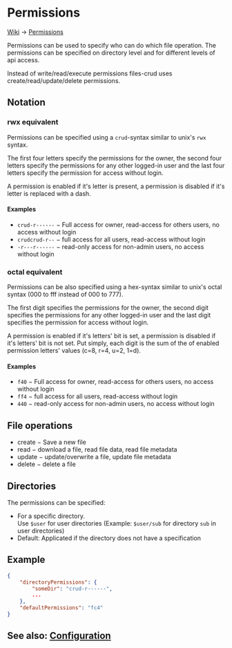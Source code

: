 # Permissions

[Wiki](wiki) &rarr; [Permissions](wiki/Permissions)

Permissions can be used to specify who can do which file operation.
The permissions can be specified on directory level and for different levels of api access.

Instead of write/read/execute permissions files-crud uses create/read/update/delete permissions.

## Notation

### rwx equivalent
Permissions can be specified using a `crud`-syntax similar to unix's `rwx` syntax.

The first four letters specify the permissions for the owner,
the second four letters specify the permissions for any other logged-in user
and the last four letters specify the permission for access without login.

A permission is enabled if it's letter is present,
a permission is disabled if it's letter is replaced with a dash.

#### Examples
* `crud-r------` &minus;
  Full access for owner, read-access for others users, no access without login
* `crudcrud-r--` &minus; full access for all users, read-access without login
* `-r---r------` &minus;
  read-only access for non-admin users, no access without login

### octal equivalent
Permissions can be also specified using a hex-syntax similar to unix's octal syntax (000 to fff instead of 000 to 777).

The first digit specifies the permissions for the owner,
the second digit specifies the permissions for any other logged-in user
and the last digit specifies the permission for access without login.

A permission is enabled if it's letters' bit is set,
a permission is disabled if it's letters' bit is not set.
Put simply,
each digit is the sum of the of enabled permission letters' values
(c=8, r=4, u=2, 1=d).

#### Examples
* `f40` &minus;
  Full access for owner, read-access for others users, no access without login
* `ff4` &minus; full access for all users, read-access without login
* `440` &minus;
  read-only access for non-admin users, no access without login


## File operations
* create &minus; Save a new file
* read &minus; download a file, read file data, read file metadata
* update &minus; update/overwrite a file, update file metadata
* delete &minus; delete a file

## Directories

The permissions can be specified:
* For a specific directory. \
  Use `$user` for user directories
  (Example: `$user/sub` for directory `sub` in user directories)
* Default: Applicated if the directory does not have a specification


## Example
```json
{
    "directoryPermissions": {
        "someDir": "crud-r------",
        ...
    },
    "defaultPermissions": "fc4"
}
```

## See also: [Configuration](wiki/configuration)
